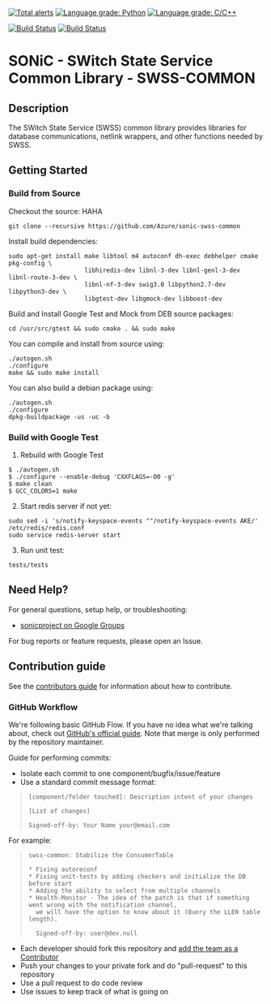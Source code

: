 [![Total alerts](https://img.shields.io/lgtm/alerts/g/Azure/sonic-swss-common.svg?logo=lgtm&logoWidth=18)](https://lgtm.com/projects/g/Azure/sonic-swss-common/alerts/)
[![Language grade: Python](https://img.shields.io/lgtm/grade/python/g/Azure/sonic-swss-common.svg?logo=lgtm&logoWidth=18)](https://lgtm.com/projects/g/Azure/sonic-swss-common/context:python)
[![Language grade: C/C++](https://img.shields.io/lgtm/grade/cpp/g/Azure/sonic-swss-common.svg?logo=lgtm&logoWidth=18)](https://lgtm.com/projects/g/Azure/sonic-swss-common/context:cpp)

[![Build Status](https://sonic-jenkins.westus2.cloudapp.azure.com/job/common/job/sonic-swss-common-build/badge/icon)](https://sonic-jenkins.westus2.cloudapp.azure.com/job/common/job/sonic-swss-common-build/)
[![Build Status](https://dev.azure.com/sonicswitch/build/_apis/build/status/Azure.sonic-swss-common?branchName=master)](https://dev.azure.com/sonicswitch/build/_build/latest?definitionId=9&branchName=master)

# SONiC - SWitch State Service Common Library - SWSS-COMMON

## Description
The SWitch State Service (SWSS) common library provides libraries for database communications, netlink wrappers, and other functions needed by SWSS.

## Getting Started

### Build from Source

Checkout the source:
HAHA

    git clone --recursive https://github.com/Azure/sonic-swss-common


Install build dependencies:

    sudo apt-get install make libtool m4 autoconf dh-exec debhelper cmake pkg-config \
                         libhiredis-dev libnl-3-dev libnl-genl-3-dev libnl-route-3-dev \
                         libnl-nf-3-dev swig3.0 libpython2.7-dev libpython3-dev \
                         libgtest-dev libgmock-dev libboost-dev

Build and Install Google Test and Mock from DEB source packages:

    cd /usr/src/gtest && sudo cmake . && sudo make

You can compile and install from source using:

    ./autogen.sh
    ./configure
    make && sudo make install

You can also build a debian package using:

    ./autogen.sh
    ./configure
    dpkg-buildpackage -us -uc -b

### Build with Google Test
1. Rebuild with Google Test
```
$ ./autogen.sh
$ ./configure --enable-debug 'CXXFLAGS=-O0 -g'
$ make clean
$ GCC_COLORS=1 make
```

2. Start redis server if not yet:
```
sudo sed -i 's/notify-keyspace-events ""/notify-keyspace-events AKE/' /etc/redis/redis.conf
sudo service redis-server start
```

3. Run unit test:
```
tests/tests
```

## Need Help?

For general questions, setup help, or troubleshooting:
- [sonicproject on Google Groups](https://groups.google.com/d/forum/sonicproject)

For bug reports or feature requests, please open an Issue.

## Contribution guide

See the [contributors guide](https://github.com/Azure/SONiC/blob/gh-pages/CONTRIBUTING.md) for information about how to contribute.

### GitHub Workflow

We're following basic GitHub Flow. If you have no idea what we're talking about, check out [GitHub's official guide](https://guides.github.com/introduction/flow/). Note that merge is only performed by the repository maintainer.

Guide for performing commits:

* Isolate each commit to one component/bugfix/issue/feature
* Use a standard commit message format:

>     [component/folder touched]: Description intent of your changes
>
>     [List of changes]
>
> 	  Signed-off-by: Your Name your@email.com

For example:

>     swss-common: Stabilize the ConsumerTable
>
>     * Fixing autoreconf
>     * Fixing unit-tests by adding checkers and initialize the DB before start
>     * Adding the ability to select from multiple channels
>     * Health-Monitor - The idea of the patch is that if something went wrong with the notification channel,
>       we will have the option to know about it (Query the LLEN table length).
>
>       Signed-off-by: user@dev.null


* Each developer should fork this repository and [add the team as a Contributor](https://help.github.com/articles/adding-collaborators-to-a-personal-repository)
* Push your changes to your private fork and do "pull-request" to this repository
* Use a pull request to do code review
* Use issues to keep track of what is going on

